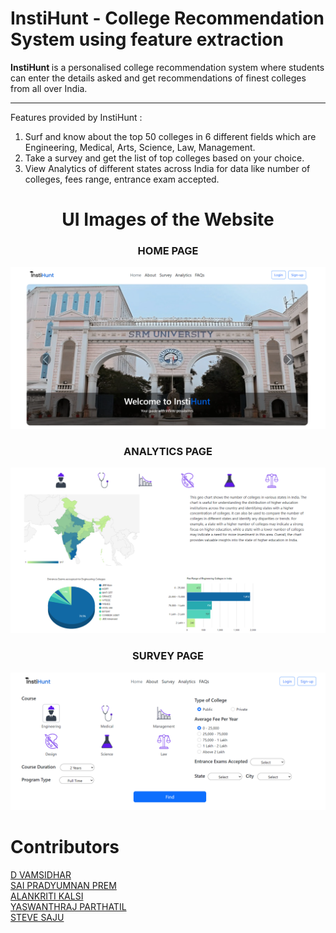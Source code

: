 # InstiHunt - College Recommendation System using feature extraction

<strong> InstiHunt </strong> is a personalised college recommendation system where students can enter the details asked and get recommendations of finest colleges from all over India.
<hr>
Features provided by InstiHunt : 
<ol>
  <li>Surf and know about the top 50 colleges in 6 different fields which are Engineering, Medical, Arts, Science, Law, Management.
  <li>Take a survey and get the list of top colleges based on your choice.
  <li>View Analytics of different states across India for data like number of colleges, fees range, entrance exam accepted.
</ol>

<h1 align='center'> UI Images of the Website </h1>
<h3 align='center'> HOME PAGE </h3>
<img src='landing-page-fresh.png'>

<h3 align='center'> ANALYTICS PAGE </h3>
<img src='analytics-80-zoom.png'>

<h3 align='center'> SURVEY PAGE </h3>
<img src='survey-page-default.png'>

# Contributors 

<a href='https://github.com/dvamsidhar2002'>D VAMSIDHAR</a><BR>
<a href='https://github.com/saipradyumnanprem'>SAI PRADYUMNAN PREM</a><BR>
<a href='https://github.com/AlankritiKalsi-23'>ALANKRITI KALSI</a><BR>
<a href='https://github.com/Yaswanthraj9'>YASWANTHRAJ PARTHATIL</a><BR>
<a href='https://github.com/stevesaju23'>STEVE SAJU</a><BR>
